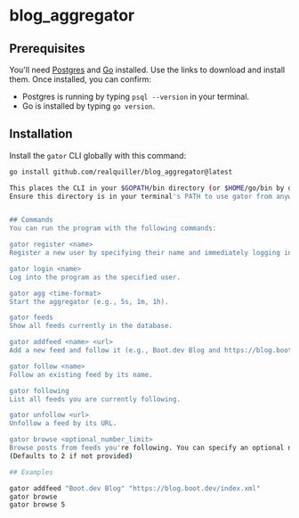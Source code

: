 # blog_aggregator

## Prerequisites

You'll need [Postgres](https://www.postgresql.org/download/) and [Go](https://go.dev/doc/install) installed. Use the links to download and install them. Once installed, you can confirm:

- Postgres is running by typing `psql --version` in your terminal.
- Go is installed by typing `go version`.

## Installation

Install the `gator` CLI globally with this command:

```bash
go install github.com/realquiller/blog_aggregator@latest

This places the CLI in your $GOPATH/bin directory (or $HOME/go/bin by default).
Ensure this directory is in your terminal's PATH to use gator from anywhere.


## Commands
You can run the program with the following commands:

gator register <name>
Register a new user by specifying their name and immediately logging in as them.

gator login <name>
Log into the program as the specified user.

gator agg <time-format>
Start the aggregator (e.g., 5s, 1m, 1h).

gator feeds
Show all feeds currently in the database.

gator addfeed <name> <url>
Add a new feed and follow it (e.g., Boot.dev Blog and https://blog.boot.dev/index.xml).

gator follow <name>
Follow an existing feed by its name.

gator following
List all feeds you are currently following.

gator unfollow <url>
Unfollow a feed by its URL.

gator browse <optional_number_limit>
Browse posts from feeds you're following. You can specify an optional number limit.
(Defaults to 2 if not provided)

## Examples

gator addfeed "Boot.dev Blog" "https://blog.boot.dev/index.xml"
gator browse
gator browse 5